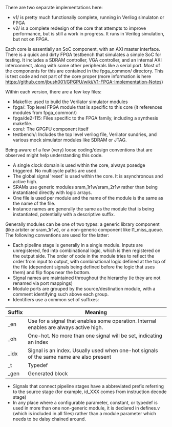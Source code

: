 There are two separate implementations here:
 * v1/ is pretty much functionally complete, running in Verilog simulaton or FPGA
 * v2/ is a complete redesign of the core that attempts to improve performance, but is still a work in progress. It runs in Verilog simulation, but not on FPGA.

Each core is essentially an SoC component, with an AXI master interface.  There is a quick and dirty FPGA testbench that simulates a simple SoC for testing.  It includes a SDRAM controller, VGA controller, and an internal AXI interconnect, along with some other peripherals like a serial port. Most of the components for this are contained in the fpga_common/ directory.  This is test code and not part of the core proper (more information is here https://github.com/jbush001/GPGPU/wiki/V1-FPGA-Implementation-Notes)

Within each version, there are a few key files:
 * Makefile: used to build the Verilator simulator modules
 * fpga/: Top level FPGA module that is specific to this core (it references modules from fpga_common/)
 * fpga/de2-115: Files specific to the FPGA family, including a synthesis makefile.
 * core/: The GPGPU component itself
 * testbench/: Includes the top level verilog file, Verilator sundries, and various mock simulator modules like SDRAM or JTAG.

Being aware of a few (very) loose coding/design conventions that are observed might help understanding this code.
* A single clock domain is used within the core, always posedge triggered. No multicycle paths are used.
* The global signal 'reset' is used within the core.  It is asynchronous and active high.
* SRAMs use generic modules sram_1r1w/sram_2r1w rather than being instantiated directly with logic arrays.
* One file is used per module and the name of the module is the same as the name of the file.
* Instance names are generally the same as the module that is being instantiated, potentially with a descriptive
 suffix.

Generally modules can be one of two types: a generic library component (like arbiter or sram_1r1w), or a non-generic component like l1_miss_queue. The following conventions are used for the latter:

* Each pipeline stage is generally in a single module. Inputs are unregistered, fed into combinational logic, which is then registered on the output side. The order of code in the module tries to reflect the order from input to output, with combinational logic defined at the top of the file (dependent signals being defined before the logic that uses them) and flip flops near the bottom.
* Signal names are maintained throughout the hierarchy (ie they are not renamed via port mappings)
* Module ports are grouped by the source/destination module, with a comment identifying such above each group.
* Identifiers use a common set of suffixes:

|Suffix|Meaning |
|----|----|
| _en  | Use for a signal that enables some operation. Internal enables are always active high. |
| _oh  | One-hot. No more than one signal will be set, indicating an index |
| _idx | Signal is an index. Usually used when one-hot signals of the same name are also present |
| _t   | Typedef |
| _gen | Generated block |

* Signals that connect pipeline stages have a abbreviated prefix referring to the source stage (for example, id_XXX comes from instruction decode stage) 
* In any place where a configurable parameter, constant, or typedef is used in more than one non-generic module, it is declared in defines.v (which is included in all files) rather than a module parameter which needs to be daisy chained around.

